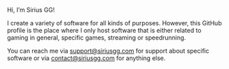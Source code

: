 Hi, I’m Sirius GG!

I create a variety of software for all kinds of purposes. However, this GitHub profile is the place where I only host software that is either related to gaming in general, specific games, streaming or speedrunning.

You can reach me via [support@siriusgg.com](mailto:support@siriusgg.com) for support about specific software or via [contact@siriusgg.com](mailto:contact@siriusgg.com) for anything else.
